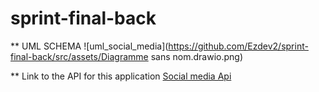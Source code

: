 # sprint-final-back

** UML SCHEMA
![uml_social_media](https://github.com/Ezdev2/sprint-final-back/src/assets/Diagramme sans nom.drawio.png)

** Link to the API for this application 
[Social media Api](https://app.swaggerhub.com/apis-docs/FANSOAEZRA/social_media_api/0.0.1)

